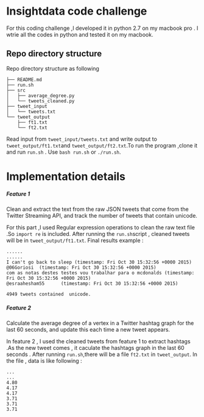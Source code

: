
# Insightdata code challenge 

For this coding challenge ,I developed it in python 2.7 on my macbook pro .
I wtrie all the codes in python and tested it on my macbook.

## Repo directory structure
Repo directory structure as following 

	├── README.md  
	├── run.sh  
	├── src  
	│   ├── average_degree.py  
	│   └── tweets_cleaned.py  
	├── tweet_input  
	│   └── tweets.txt  
	└── tweet_output  
	    ├── ft1.txt  
	    └── ft2.txt  

Read input from `tweet_input/tweets.txt` and write output to `tweet_output/ft1.txt`and `tweet_output/ft2.txt`.To run the program ,clone it and run `run.sh` . Use `bash run.sh` or `./run.sh`.

# Implementation details

##### Feature 1

Clean and extract the text from the raw JSON tweets that come from the Twitter Streaming API, and track the number of tweets that contain unicode.

For this part ,I used Regular expression operations to clean the raw text file .So `import re` is included.
After running the `run.sh`script , cleaned tweets will be in `tweet_output/ft1.txt`.
Final results example :
```
......
......
I can't go back to sleep (timestamp: Fri Oct 30 15:32:56 +0000 2015)
@06Goriosi  (timestamp: Fri Oct 30 15:32:56 +0000 2015)
com as notas destes testes vou trabalhar para o mcdonalds (timestamp: Fri Oct 30 15:32:56 +0000 2015)
@esraahesham55      (timestamp: Fri Oct 30 15:32:56 +0000 2015)

4949 tweets contained  unicode.

```


##### Feature 2
Calculate the average degree of a vertex in a Twitter hashtag graph for the last 60 seconds, and update this each time a new tweet appears.

In feature 2 , I used the cleaned tweets from feature 1 to extract hashtags .As the new tweet comes , it caculate the hashtags graph in the last 60 seconds .
After running `run.sh`,there will be a file `ft2.txt` in `tweet_output`.
In the file , data is like following :
```
...
...
4.80
4.17
4.17
3.71
3.71
3.71
```


```python

```
